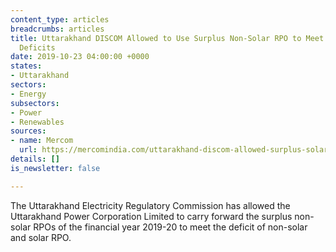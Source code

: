 ```yaml
---
content_type: articles
breadcrumbs: articles
title: Uttarakhand DISCOM Allowed to Use Surplus Non-Solar RPO to Meet its Solar RPO
  Deficits
date: 2019-10-23 04:00:00 +0000
states:
- Uttarakhand
sectors:
- Energy
subsectors:
- Power
- Renewables
sources:
- name: Mercom
  url: https://mercomindia.com/uttarakhand-discom-allowed-surplus-solar-rpo-deficits/
details: []
is_newsletter: false

---
```

The Uttarakhand Electricity Regulatory Commission has allowed the Uttarakhand Power Corporation Limited to carry forward the surplus non-solar RPOs of the financial year 2019-20 to meet the deficit of non-solar and solar RPO.
